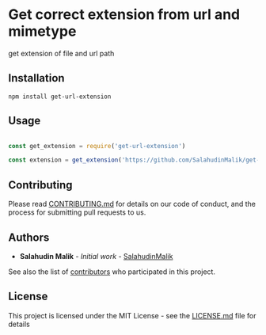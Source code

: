 # Get correct extension from url and mimetype
get extension of file and url path 

## Installation 

`npm install get-url-extension`

## Usage 

```javascript

const get_extension = require('get-url-extension')

const extension = get_extension('https://github.com/SalahudinMalik/get-extension.git')

```



## Contributing

Please read [CONTRIBUTING.md](https://gist.github.com/PurpleBooth/b24679402957c63ec426) for details on our code of conduct, and the process for submitting pull requests to us.


## Authors

* **Salahudin Malik** - *Initial work* - [SalahudinMalik](https://github.com/SalahuidnMalik)

See also the list of [contributors](https://github.com/salahudinmalik/project) who participated in this project.

## License

This project is licensed under the MIT License - see the [LICENSE.md](LICENSE.md) file for details
